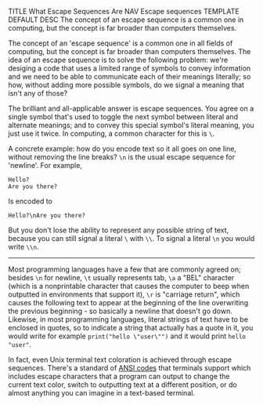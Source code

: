 TITLE What Escape Sequences Are
NAV Escape sequences
TEMPLATE DEFAULT
DESC The concept of an escape sequence is a common one in computing, but the concept is far broader than computers themselves. 

The concept of an 'escape sequence' is a common one in all fields of computing, but the concept is far broader than computers themselves. The idea of an escape sequence is to solve the following problem: we're desiging a code that uses a limited range of symbols to convey information and we need to be able to communicate each of their meanings literally; so how, without adding more possible symbols, do we signal a meaning that isn't any of those?

The brilliant and all-applicable answer is escape sequences. You agree on a single symbol that's used to toggle the next symbol between literal and alternate meanings; and to convey this special symbol's literal meaning, you just use it twice. In computing, a common character for this is `\`.

A concrete example: how do you encode text so it all goes on one line, without removing the line breaks? `\n` is the usual escape sequence for 'newline'. For example,
```
Hello?
Are you there?
```
Is encoded to
```
Hello?\nAre you there?
```
But you don't lose the ability to represent any possible string of text, because you can still signal a literal `\` with `\\`. To signal a literal `\n` you would write `\\n`.

---

Most programming languages have a few that are commonly agreed on; besides `\n` for newline, `\t` usually represents tab, `\a` a "BEL" character (which is a nonprintable character that causes the computer to beep when outputted in environments that support it), `\r` is "carriage return", which causes the following text to appear at the beginning of the line overwriting the previous beginning - so basically a newline that doesn't go down. Likewise, in most programming languages, literal strings of text have to be enclosed in quotes, so to indicate a string that actually has a quote in it, you would write for example `print("hello \"user\"")` and it would print `hello "user"`.

In fact, even Unix terminal text coloration is achieved through escape sequences. There's a standard of [ANSI codes](https://bluesock.org/~willkg/dev/ansi.html) that terminals support which includes escape characters that a program can output to change the current text color, switch to outputting text at a different position, or do almost anything you can imagine in a text-based terminal.

<!--
https://www.webopedia.com/TERM/A/ASCII.html
https://www.techonthenet.com/ascii/chart.php
https://vt100.net/
https://en.wikipedia.org/wiki/Escape_character
-->
